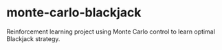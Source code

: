 # monte-carlo-blackjack
Reinforcement learning project using Monte Carlo control to learn optimal Blackjack strategy.
